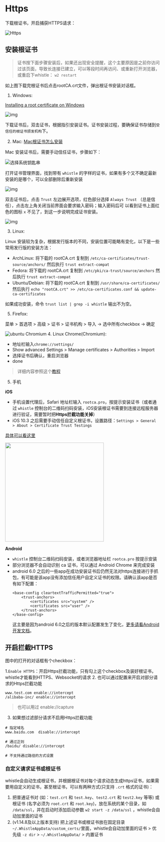 # Https

下载根证书，开启捕获HTTPS请求：

![Https](https://github.com/avwo/whistle/assets/11450939/4a2730b3-59a8-4961-a83a-7fc7a0510885)

## 安装根证书
> 证书按下面步骤安装后，如果还出现安全提醒，这个主要原因是之前你访问过该页面，导致长连接已建立，可以等段时间再访问、或重新打开浏览器，或重启下whistle： `w2 restart`

如上图下载完根证书后点击rootCA.crt文件，弹出根证书安装对话框。

1. Windows:

  [Installing a root certificate on Windows](https://msdn.microsoft.com/zh-cn/library/cc750534.aspx)

  ![img](../img/windows_rootca.jpeg)

  下载证书后，双击证书，根据指引安装证书。证书安装过程，要确保证书存储到`受信任的根证书颁发机构`下。
  
2. Mac: [Mac根证书怎么安装](http://zhidao.baidu.com/link?url=bQ8ZnDTxUIlqruQ56NYjBmwztWPlZtv9AIRazkoKeMsdpAq7mcwXOHQduRwmHV1M2hf143vqBxHzKb1tg0L03DJoj6XS109P8zBNF1E9uU_)

  Mac 安装证书后，需要手动信任证书，步骤如下：

 ![选择系统钥匙串](https://user-images.githubusercontent.com/11450939/62097992-3b001380-b2bb-11e9-878b-f19b8f38d176.png)

  打开证书管理界面，找到带有 `whistle` 的字样的证书，如果有多个又不确定最新安装的是哪个，可以全部删除后重新安装

  ![img](https://ae01.alicdn.com/kf/HTB1ZtoBdYsTMeJjSszh763GCFXai.png)

  双击证书后，点击 `Trust` 左边展开选项，红色部分选择 `Always Trust` （总是信任），点击左上角关闭当前界面会要求输入密码；输入密码后可
  以看到证书上面红色的图标 `x` 不见了，到这一步说明完成证书安装。

  ![img](https://ae01.alicdn.com/kf/HTB1UWItd8USMeJjy1zk761WmpXaT.png)
  
3. Linux:

  Linux 安装较为复杂，根据发行版本的不同，安装位置可能略有变化，以下是一些常用发行版的安装方法：
  
  - ArchLinux: 将下载的 rootCA.crt 复制到 `/etc/ca-certificates/trust-source/anchors/` 然后执行 `trust extract-compat`
  - Fedora: 将下载的 rootCA.crt 复制到 `/etc/pki/ca-trust/source/anchors` 然后执行 `trust extract-compat`
  - Ubuntu/Debian: 将下载的 rootCA.crt 复制到 `/usr/share/ca-certificates/` 然后执行 `echo "rootCA.crt" >> /etc/ca-certificates.conf && update-ca-certificates`
  
  如果成功安装，命令 `trust list | grep -i whistle` 输出不为空。

5. Firefox:

  菜单 > 首选项 > 高级 > 证书 > 证书机构 > 导入 -> 选中所有checkbox -> 确定
  
  ![ubuntu Chromium](https://cloud.githubusercontent.com/assets/16034964/20553721/9c3d1bda-b191-11e6-880f-9fd6976b95cc.png)
4. Linux Chrome(Chromium):
  * 地址栏输入`chrome://settings/`
  * Show advanced Settings > Manage certificates > Authorities > Import
  * 选择证书后确认，重启浏览器
  * done
  > 详细内容参照这个[教程](http://www.richud.com/wiki/Ubuntu_chrome_browser_import_self_signed_certificate)
5. 手机

  **iOS**
  * 手机设置代理后，Safari 地址栏输入 `rootca.pro`，按提示安装证书（或者通过 `whistle` 控制台的二维码扫码安装，iOS安装根证书需要到连接远程服务器进行验证，需要暂时把**Https拦截功能关掉**）
  * iOS 10.3 之后需要手动信任自定义根证书，设置路径：`Settings > General > About > Certificate Trust Testings`

  [具体可以看这里](http://www.neglectedpotential.com/2017/04/trusting-custom-root-certificates-on-ios-10-3/)

  <img src="../img/ios10.3_ca.PNG" width="320">

  **Android**
  * `whistle` 控制台二维码扫码安装，或者浏览器地址栏 `rootca.pro` 按提示安装
  * 部分浏览器不会自动识别 ca 证书，可以通过 Android Chrome 来完成安装
  * android 6.0 之后的一些app在成功安装证书后仍然无法对https连接进行手抓包，有可能是该app没有添加信任用户自定义证书的权限。请确认该app是否有如下配置：
    ```
    <base-config cleartextTrafficPermitted="true">
        <trust-anchors>
            <certificates src="system" />
            <certificates src="user" />
        </trust-anchors>
    </base-config>
    ```
    这主要是因为android 6.0之后的版本默认配置发生了变化，[更多请看Android开发文档](https://developer.android.com/training/articles/security-config#base-config)。

## 开启拦截HTTPS

图中的打开的对话框有个checkbox：

1.`Enable HTTPS`：开启Https拦截功能，只有勾上这个checkbox及装好根证书，whistle才能看到HTTPS、Websocket的请求
2. 也可以通过配置来开启对部分请求的Https拦截功能
  ```plain
  www.test.com enable://intercept
  /alibaba-inc/ enable://intercept
  ```
  > 也可以用过 enable://capture
3. 如果想过滤部分请求不启用Https拦截功能
  ```plain
  # 指定域名
  www.baidu.com  disable://intercept

  # 通过正则
  /baidu/ disable://intercept

  # 不支持通过路径的方式设置
  ```

  ### 自定义请求证书或根证书
  whistle会自动生成根证书，并根据根证书对每个请求动态生成https证书，如果需要用自定义的证书，甚至根证书，可以有两种方式(只支持 `.crt` 格式的证书)：

  1. 把普通证书对 (如：`test.crt` 和 `test.key`、`test2.crt` 和 `test2.key` 等等) 或根证书 (名字必须为 `root.crt` 和 `root.key`)，放在系统的某个目录，如 `/data/ssl`，并在启动时添加启动参数 `w2 start -z /data/ssl` ，whistle会自动加里面的证书
  2. (v1.14.8及以上版本支持) 把上述证书或根证书放在固定目录 `~/.WhistleAppData/custom_certs/`里面，whistle会自动加里面的证书
    > 优先级 `-z dir` > `~/.WhistleAppData/` > 内置证书
